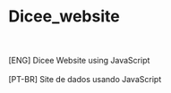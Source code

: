 # Dicee_website
<br>
<br>
[ENG] Dicee Website using JavaScript
<br>
<br>
[PT-BR] Site de dados usando JavaScript
